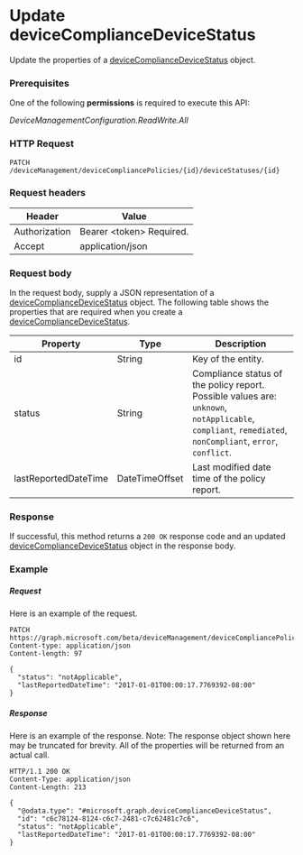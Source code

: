 ﻿# Update deviceComplianceDeviceStatus
Update the properties of a [deviceComplianceDeviceStatus](../resources/intune_deviceconfig_devicecompliancedevicestatus.md) object.
### Prerequisites
One of the following **permissions** is required to execute this API:

*DeviceManagementConfiguration.ReadWrite.All*
### HTTP Request
<!-- {
  "blockType": "ignored"
}
-->
```http
PATCH /deviceManagement/deviceCompliancePolicies/{id}/deviceStatuses/{id}
```

### Request headers
|Header|Value|
|---|---|
|Authorization|Bearer &lt;token&gt; Required.|
|Accept|application/json|

### Request body
In the request body, supply a JSON representation of a [deviceComplianceDeviceStatus](../resources/intune_deviceconfig_devicecompliancedevicestatus.md) object.
The following table shows the properties that are required when you create a [deviceComplianceDeviceStatus](../resources/intune_deviceconfig_devicecompliancedevicestatus.md).

|Property|Type|Description|
|---|---|---|
|id|String|Key of the entity.|
|status|String|Compliance status of the policy report. Possible values are: `unknown`, `notApplicable`, `compliant`, `remediated`, `nonCompliant`, `error`, `conflict`.|
|lastReportedDateTime|DateTimeOffset|Last modified date time of the policy report.|



### Response
If successful, this method returns a `200 OK` response code and an updated [deviceComplianceDeviceStatus](../resources/intune_deviceconfig_devicecompliancedevicestatus.md) object in the response body.

### Example
##### Request
Here is an example of the request.
```http
PATCH https://graph.microsoft.com/beta/deviceManagement/deviceCompliancePolicies/{id}/deviceStatuses/{id}
Content-type: application/json
Content-length: 97

{
  "status": "notApplicable",
  "lastReportedDateTime": "2017-01-01T00:00:17.7769392-08:00"
}
```

##### Response
Here is an example of the response. Note: The response object shown here may be truncated for brevity. All of the properties will be returned from an actual call.
```http
HTTP/1.1 200 OK
Content-Type: application/json
Content-Length: 213

{
  "@odata.type": "#microsoft.graph.deviceComplianceDeviceStatus",
  "id": "c6c78124-8124-c6c7-2481-c7c62481c7c6",
  "status": "notApplicable",
  "lastReportedDateTime": "2017-01-01T00:00:17.7769392-08:00"
}
```



